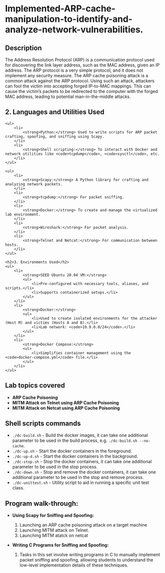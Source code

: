 <h1>Implemented-ARP-cache-manipulation-to-identify-and-analyze-network-vulnerabilities.</h1>



<h2>Description</h2>
The Address Resolution Protocol (ARP) is a communication protocol used for discovering the link layer
address, such as the MAC address, given an IP address. The ARP protocol is a very simple protocol, and
it does not implement any security measure. The ARP cache poisoning attack is a common attack against
the ARP protocol. Using such an attack, attackers can fool the victim into accepting forged IP-to-MAC
mappings. This can cause the victim’s packets to be redirected to the computer with the forged MAC
address, leading to potential man-in-the-middle attacks.
<br />

<!DOCTYPE html>
<html lang="en">
<head>
    <meta charset="UTF-8">
    <meta name="viewport" content="width=device-width, initial-scale=1.0">
    <title>Languages and Utilities Used</title>
</head>
<body>
<h2>2. Languages and Utilities Used</h2>

    <ul>
        <li>
            <strong>Python:</strong> Used to write scripts for ARP packet crafting, spoofing, and sniffing using Scapy.
        </li>
        <li>
            <strong>Shell scripting:</strong> To interact with Docker and network utilities like <code>tcpdump</code>, <code>sysctl</code>, etc.
        </li>
    </ul>

    <ul>
        <li>
            <strong>Scapy:</strong> A Python library for crafting and analyzing network packets.
        </li>
        <li>
            <strong>tcpdump:</strong> For packet sniffing.
        </li>
        <li>
            <strong>Docker:</strong> To create and manage the virtualized lab environment.
        </li>
        <li>
            <strong>Wireshark:</strong> For packet analysis.
        </li>
        <li>
            <strong>Telnet and Netcat:</strong> For communication between hosts.
        </li>
    </ul>
</body>
</html>

    <h2>3. Environments Used</h2>
    <ul>
        <li>
            <strong>SEED Ubuntu 20.04 VM:</strong>
            <ul>
                <li>Pre-configured with necessary tools, aliases, and scripts.</li>
                <li>Supports containerized setups.</li>
            </ul>
        </li>
        <li>
            <strong>Docker:</strong>
            <ul>
                <li>Used to create isolated environments for the attacker (Host M) and victims (Hosts A and B).</li>
                <li>Lab network: <code>10.9.0.0/24</code>.</li>
            </ul>
        </li>
        <li>
            <strong>Docker Compose:</strong>
            <ul>
                <li>Simplifies container management using the <code>docker-compose.yml</code> file.</li>
            </ul>
        </li>
    </ul>

<h2> Lab topics covered</h2>

- <b>ARP Cache Poisoning</b>
- <b>MITM Attack on Telnet using ARP Cache Poisoning</b>
- <b>MITM Attack on Netcat using ARP Cache Poisoning</b>


<h2>Shell scripts commands</h2>

- `./dc-build.sh` - Build the docker images, it can take one additional parameter to be used in the build process, e.g. `./dc-build.sh --no-cache`.
- `./dc-up.sh` - Start the docker containers in the foreground.
- `./dc-up-d.sh` - Start the docker containers in the background.
- `./dc-stop.sh` - Stop the docker containers, it can take one additional parameter to be used in the stop process.
- `./dc-down.sh` - Stop and remove the docker containers, it can take one additional parameter to be used in the stop and remove process.
- `./dc-unittest.sh` - Utility script to aid in running a specific unit test class.

<h2>Program walk-through:</h2>

- <b> Using Scapy for Sniffing and Spoofing:</b>

     1. Launching an ARP cache poisoning attack on a target machine<br>
     2. Launching MITM attack on Telnet.<br>
     3. Launching MITM atatck on netcat<br>
 

- <b> Writing C Programs for Sniffing and Spoofing:</b>
 
     1. Tasks in this set involve writing programs in C to manually implement packet sniffing and spoofing, allowing students to understand the
          low-level implementation details of these techniques.<br>


